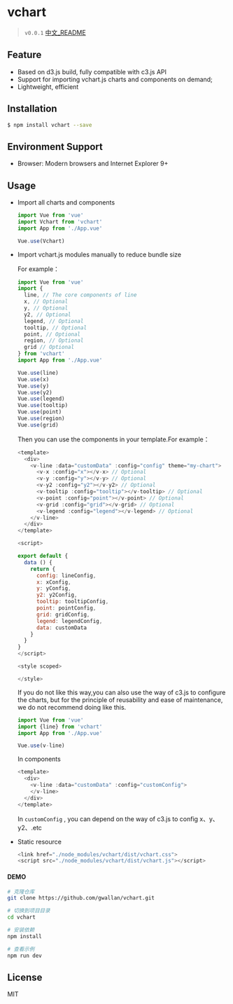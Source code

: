 #  vchart

> `v0.0.1`
[中文_README](README.md)

## Feature
+ Based on d3.js build, fully compatible with c3.js API
+ Support for importing vchart.js charts and components on demand;
+ Lightweight, efficient

## Installation

```bash
$ npm install vchart --save
```

## Environment Support

* Browser: Modern browsers and Internet Explorer 9+

## Usage

+ Import all charts and components

  ```js
  import Vue from 'vue'
  import Vchart from 'vchart'
  import App from './App.vue'

  Vue.use(Vchart)
  ```
+ Import vchart.js modules manually to reduce bundle size

  For example：

  ```js
  import Vue from 'vue'
  import {
    line, // The core components of line
    x, // Optional
    y, // Optional
    y2, // Optional
    legend, // Optional
    tooltip, // Optional
    point, // Optional
    region, // Optional
    grid // Optional
  } from 'vchart'
  import App from './App.vue'

  Vue.use(line)
  Vue.use(x)
  Vue.use(y)
  Vue.use(y2)
  Vue.use(legend)
  Vue.use(tooltip)
  Vue.use(point)
  Vue.use(region)
  Vue.use(grid)

  ```
  Then you can use the components in your template.For example：

  ```js
  <template>
    <div>
      <v-line :data="customData" :config="config" theme="my-chart">
        <v-x :config="x"></v-x> // Optional
        <v-y :config="y"></v-y> // Optional
        <v-y2 :config="y2"></v-y2> // Optional
        <v-tooltip :config="tooltip"></v-tooltip> // Optional
        <v-point :config="point"></v-point> // Optional
        <v-grid :config="grid"></v-grid> // Optional
        <v-legend :config="legend"></v-legend> // Optional
      </v-line>
    </div>
  </template>

  <script>

  export default {
    data () {
      return {
        config: lineConfig,
        x: xConfig,
        y: yConfig,
        y2: y2Config,
        tooltip: tooltipConfig,
        point: pointConfig,
        grid: gridConfig,
        legend: legendConfig,
        data: customData
      }
    }
  }
  </script>

  <style scoped>

  </style>

  ```
  If you do not like this way,you can also use the way of c3.js to configure the charts,
  but for the principle of reusability and ease of maintenance,  we do not recommend doing like this.

  ```js
  import Vue from 'vue'
  import {line} from 'vchart'
  import App from './App.vue'

  Vue.use(v-line)

  ```

  In components

  ```js
  <template>
    <div>
      <v-line :data="customData" :config="customConfig">
      </v-line>
    </div>
  </template>

  ```
  In `customConfig` , you can depend on the way of c3.js to config x、y、y2、.etc

+ Static resource

  ```js
  <link href="./node_modules/vchart/dist/vchart.css">
  <script src="./node_modules/vchart/dist/vchart.js"></script>
  ```

#### DEMO

```bash
# 克隆仓库
git clone https://github.com/gwallan/vchart.git

# 切换到项目目录
cd vchart

# 安装依赖
npm install

# 查看示例
npm run dev
```


## License

MIT
